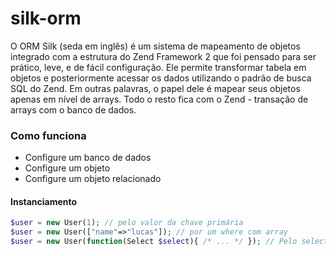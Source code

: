 # silk-orm

O ORM Silk (seda em inglês) é um sistema de mapeamento de objetos integrado com a estrutura do Zend Framework 2
que foi pensado para ser prático, leve, e de fácil configuração. Ele permite transformar tabela em objetos e posteriormente
acessar os dados utilizando o padrão de busca SQL do Zend. Em outras palavras, o papel dele é mapear seus objetos apenas
em nível de arrays. Todo o resto fica com o Zend - transação de arrays com o banco de dados.

### Como funciona

* Configure um banco de dados
* Configure um objeto
* Configure um objeto relacionado

#### Instanciamento
```php
$user = new User(1); // pelo valor da chave primária
$user = new User(["name"=>"lucas"]); // por um where com array
$user = new User(function(Select $select){ /* ... */ }); // Pelo select do zf2
```
